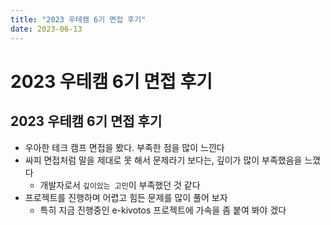```yaml
---
title: "2023 우테캠 6기 면접 후기"
date: 2023-06-13
---
```


# 2023 우테캠 6기 면접 후기

## 2023 우테캠 6기 면접 후기

- 우아한 테크 캠프 면접을 봤다. 부족한 점을 많이 느낀다
- 싸피 면접처럼 말을 제대로 못 해서 문제라기 보다는, 깊이가 많이 부족했음을 느꼈다
  - 개발자로서 `깊이있는 고민`이 부족했던 것 같다
- 프로젝트를 진행하며 어렵고 힘든 문제를 많이 풀어 보자
  - 특히 지금 진행중인 e-kivotos 프로젝트에 가속을 좀 붙여 봐야 겠다
